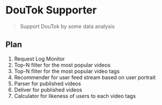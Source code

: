 # DouTok Supporter

> Support DouTok by some data analysis

## Plan

1. Request Log Monitor
2. Top-N filter for the most popular videos
3. Top-N filter for the most popular video tags
4. Recommender for user feed stream based on user portrait
5. Parser for published videos
6. Deliver for published videos
7. Calculator for likeness of users to each video tags
